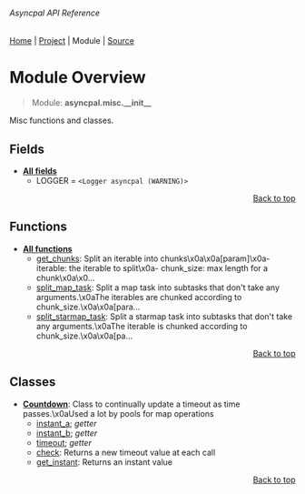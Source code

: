 ###### Asyncpal API Reference
[Home](/docs/api/README.md) | [Project](/README.md) | Module | [Source](/asyncpal/misc/__init__.py)

# Module Overview
> Module: **asyncpal.misc.\_\_init\_\_**

Misc functions and classes.

## Fields
- [**All fields**](/docs/api/modules/asyncpal/misc/__init__/fields.md)
    - LOGGER = `<Logger asyncpal (WARNING)>`

<p align="right"><a href="#asyncpal-api-reference">Back to top</a></p>

## Functions
- [**All functions**](/docs/api/modules/asyncpal/misc/__init__/funcs.md)
    - [get\_chunks](/docs/api/modules/asyncpal/misc/__init__/funcs.md#get_chunks): Split an iterable into chunks\x0a\x0a[param]\x0a- iterable: the iterable to split\x0a- chunk_size: max length for a chunk\x0a\x0...
    - [split\_map\_task](/docs/api/modules/asyncpal/misc/__init__/funcs.md#split_map_task): Split a map task into subtasks that don't take any arguments.\x0aThe iterables are chunked according to chunk_size.\x0a\x0a[para...
    - [split\_starmap\_task](/docs/api/modules/asyncpal/misc/__init__/funcs.md#split_starmap_task): Split a starmap task into subtasks that don't take any arguments.\x0aThe iterable is chunked according to chunk_size.\x0a\x0a[pa...

<p align="right"><a href="#asyncpal-api-reference">Back to top</a></p>

## Classes
- [**Countdown**](/docs/api/modules/asyncpal/misc/__init__/class-Countdown.md): Class to continually update a timeout as time passes.\x0aUsed a lot by pools for map operations
    - [instant\_a](/docs/api/modules/asyncpal/misc/__init__/class-Countdown.md#properties-table); _getter_
    - [instant\_b](/docs/api/modules/asyncpal/misc/__init__/class-Countdown.md#properties-table); _getter_
    - [timeout](/docs/api/modules/asyncpal/misc/__init__/class-Countdown.md#properties-table); _getter_
    - [check](/docs/api/modules/asyncpal/misc/__init__/class-Countdown.md#check): Returns a new timeout value at each call
    - [get\_instant](/docs/api/modules/asyncpal/misc/__init__/class-Countdown.md#get_instant): Returns an instant value

<p align="right"><a href="#asyncpal-api-reference">Back to top</a></p>
